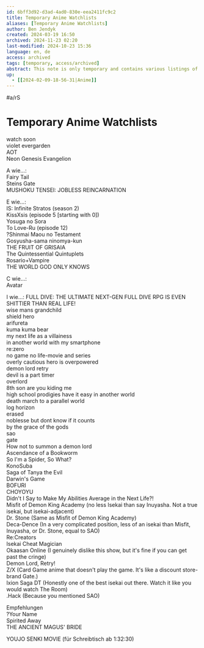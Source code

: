 ```yaml
---
id: 6bff3d92-d3ad-4ad0-830e-eea2411fc9c2
title: Temporary Anime Watchlists
aliases: [Temporary Anime Watchlists]
author: Ben Jendyk
created: 2024-03-19 16:50
archived: 2024-11-23 02:20
last-modified: 2024-10-23 15:36
language: en, de
access: archived
tags: [temporary, access/archived]
abstract: This note is only temporary and contains various listings of Animes.
up:
  - [[2024-02-09-18-56-31|Anime]]
---
```


#a/rS 

# Temporary Anime Watchlists

watch soon  
violet evergarden  
AOT  
Neon Genesis Evangelion

A wie…:  
Fairy Tail  
Steins Gate  
MUSHOKU TENSEI: JOBLESS REINCARNATION

E wie…:  
IS: Infinite Stratos (season 2)  
KissXsis (episode 5 [starting with 0])  
Yosuga no Sora  
To Love-Ru (episode 12)  
?Shinmai Maou no Testament  
Gosyusha-sama ninomya-kun  
THE FRUIT OF GRISAIA  
The Quintessential Quintuplets  
Rosario+Vampire  
THE WORLD GOD ONLY KNOWS  

C wie…:  
Avatar

I wie…:
FULL DIVE: THE ULTIMATE NEXT-GEN FULL DIVE RPG IS EVEN SHITTIER THAN REAL LIFE!  
wise mans grandchild  
shield hero  
arifureta  
kuma kuma bear  
my next life as a villainess  
in another world with my smartphone  
re:zero  
no game no life-movie and series  
overly cautious hero is overpowered  
demon lord retry  
devil is a part timer  
overlord  
8th son are you kiding me  
high school prodigies have it easy in another world  
death march to a parallel world  
log horizon  
erased  
noblesse but dont know if it counts  
by the grace of the gods  
sao  
gate  
How not to summon a demon lord  
Ascendance of a Bookworm  
So I'm a Spider, So What?  
KonoSuba  
Saga of Tanya the Evil  
Darwin's Game  
BOFURI  
CHOYOYU  
Didn't I Say to Make My Abilities Average in the Next Life?!  
Misfit of Demon King Academy (no less Isekai than say Inuyasha. Not a true isekai, but isekai-adjacent)  
Dr. Stone (Same as Misfit of Demon King Academy)  
Deca-Dence (In a very complicated position, less of an isekai than Misfit, Inuyasha, or Dr. Stone, equal to SAO)  
Re:Creators  
Isekai Cheat Magician  
Okaasan Online (I genuinely dislike this show, but it's fine if you can get past the cringe)  
Demon Lord, Retry!  
Z/X (Card Game anime that doesn't play the game. It's like a discount store-brand Gate.)  
Ixion Saga DT (Honestly one of the best isekai out there. Watch it like you would watch The Room)  
.Hack (Because you mentioned SAO)

Empfehlungen  
?Your Name  
Spirited Away  
THE ANCIENT MAGUS' BRIDE

YOUJO SENKI MOVIE (für Schreibtisch ab 1:32:30)
